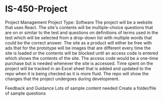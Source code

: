 # IS-450-Project
Project Management Project
Type: Software
The project will be a website that uses React. 
The site's contents will be multiple-choice questions that are on or similar to the test and questions on definitions of terms used in the test which will be selected from a drop-down list with multiple words that could be the correct answer. 
The site as a product will either be free with ads that for the prototype will be images that are different every time the site is loaded or the contents will be blocked until an access code is entered which shows the contents of the site. 
The access code would be a one-time purchase but is needed whenever the site is accessed.
Time spent on the project will be tracked in an Excel sheet that is added and updated to the repo when it is being checked as it is more fluid.
The repo will show the changes that the project undergoes during development.

Feedback and Guidance
Lots of sample content needed
Create a folder/file of sample questions
